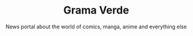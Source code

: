 <h1 align="center">Grama Verde</h1>

<p align="center">News portal about the world of comics, manga, anime and everything else</p>
